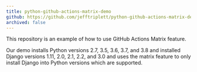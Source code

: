 ```yaml
---
title: python-github-actions-matrix-demo
github: https://github.com/jefftriplett/python-github-actions-matrix-demo
archived: false
---
```


This repository is an example of how to use GitHub Actions Matrix feature.

Our demo installs Python versions 2.7, 3.5, 3.6, 3.7, and 3.8 and installed Django versions 1.11, 2.0, 2.1, 2.2, and 3.0 and uses the matrix feature to only install Django into Python versions which are supported.
